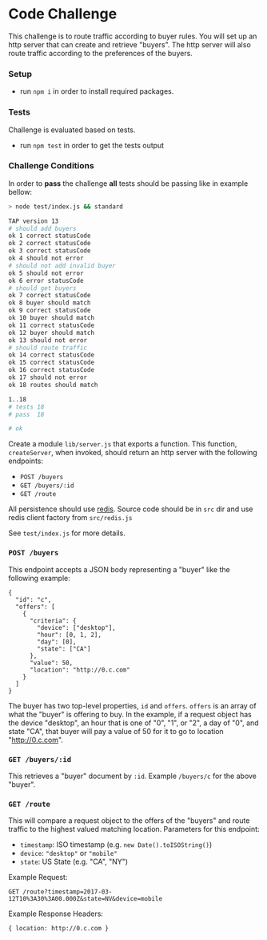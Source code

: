 # Code Challenge

This challenge is to route traffic according to buyer rules. You will set up an http server that can create and retrieve "buyers". The http server will also route traffic according to the preferences of the buyers.

### Setup
-  run ```npm i``` in order to install required packages.


### Tests
Challenge is evaluated based on tests.

- run `npm test` in order to get the tests output


### Challenge Conditions

In order to **pass** the challenge **all** tests should be passing like in example bellow:
```bash
> node test/index.js && standard

TAP version 13
# should add buyers
ok 1 correct statusCode
ok 2 correct statusCode
ok 3 correct statusCode
ok 4 should not error
# should not add invalid buyer
ok 5 should not error
ok 6 error statusCode
# should get buyers
ok 7 correct statusCode
ok 8 buyer should match
ok 9 correct statusCode
ok 10 buyer should match
ok 11 correct statusCode
ok 12 buyer should match
ok 13 should not error
# should route traffic
ok 14 correct statusCode
ok 15 correct statusCode
ok 16 correct statusCode
ok 17 should not error
ok 18 routes should match

1..18
# tests 18
# pass  18

# ok

```


Create a module `lib/server.js` that exports a function. This function, `createServer`, when invoked, should return an http server with the following endpoints:

* `POST /buyers`
* `GET /buyers/:id`
* `GET /route`

All persistence should use [redis](http://redis.io). 
Source code should be in `src` dir and use redis client factory from `src/redis.js`

See `test/index.js` for more details.

### `POST /buyers`

This endpoint accepts a JSON body representing a "buyer" like the following example:

```
{
  "id": "c",
  "offers": [
    {
      "criteria": {
        "device": ["desktop"],
        "hour": [0, 1, 2],
        "day": [0],
        "state": ["CA"]
      },
      "value": 50,
      "location": "http://0.c.com"
    }
  ]
}
```

The buyer has two top-level properties, `id` and `offers`. `offers` is an array of what the "buyer" is offering to buy. In the example, if a request object has the device "desktop", an hour that is one of "0", "1", or "2", a day of "0", and state "CA", that buyer will pay a value of 50 for it to go to location "http://0.c.com".

### `GET /buyers/:id`

This retrieves a "buyer" document by `:id`. Example `/buyers/c` for the above "buyer".

### `GET /route`

This will compare a request object to the offers of the "buyers" and route traffic to the highest valued matching location. Parameters for this endpoint:

* `timestamp`: ISO timestamp (e.g. `new Date().toISOString()`)
* `device`: `"desktop"` or `"mobile"`
* `state`: US State (e.g. "CA", "NY")

Example Request:

`GET /route?timestamp=2017-03-12T10%3A30%3A00.000Z&state=NV&device=mobile`

Example Response Headers:

`{ location: http://0.c.com }`
